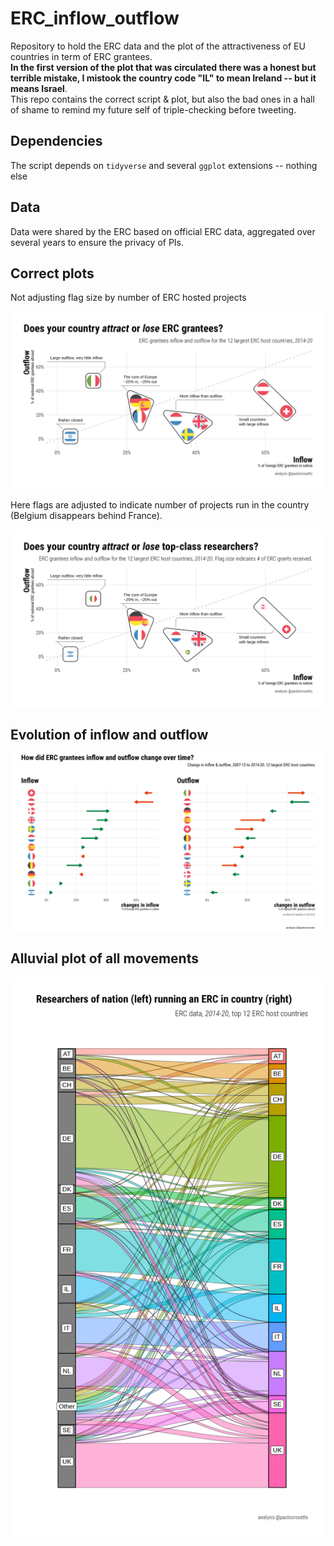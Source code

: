 # ERC_inflow_outflow

Repository to hold the ERC data and the plot of the attractiveness of EU countries in term of ERC grantees.\
**In the first version of the plot that was circulated there was a honest but terrible mistake, I mistook the country code "IL" to mean Ireland -- but it means Israel**.\
This repo contains the correct script & plot, but also the bad ones in a hall of shame to remind my future self of triple-checking before tweeting.

## Dependencies

The script depends on `tidyverse` and several `ggplot` extensions -- nothing else

## Data

Data were shared by the ERC based on official ERC data, aggregated over several years to ensure the privacy of PIs.

## Correct plots

Not adjusting flag size by number of ERC hosted projects

![](Plots/ERC.png)

Here flags are adjusted to indicate number of projects run in the country (Belgium disappears behind France).

![](Plots/ERC_size.png)

## Evolution of inflow and outflow

![](Plots/inflow_outflow.png)

## Alluvial plot of all movements

![](Plots/alluvial.png)
